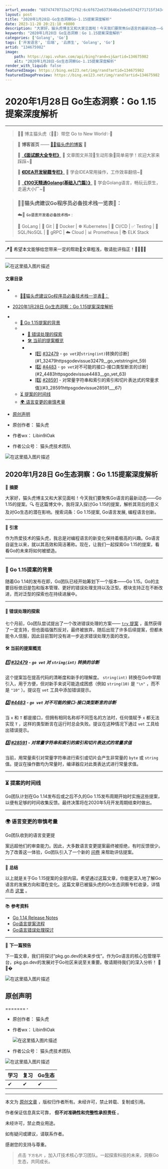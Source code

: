 ```yaml
---
arturl_encode: "68747470733a2f2f62:6c6f672e6373646e2e6e65742f71715f34343836363832382f:61727469636c652f64657461696c732f313334363735393832"
layout: post
title: "2020年1月28日-Go生态洞察Go-1.15提案深度解析"
date: 2023-11-28 20:21:18 +0800
description: "大家好，猫头虎博主又和大家见面啦！今天我们要聚焦Go语言的最新动态——Go 1.15的提案。🔍 在这"
keywords: "2020年1月28日 Go生态洞察：Go 1.15提案深度解析"
categories: ['Golang', 'Go']
tags: ['开发语言', '后端', '云原生', 'Golang', 'Go']
artid: "134675982"
image:
    path: https://api.vvhan.com/api/bing?rand=sj&artid=134675982
    alt: "2020年1月28日-Go生态洞察Go-1.15提案深度解析"
render_with_liquid: false
featuredImage: https://bing.ee123.net/img/rand?artid=134675982
featuredImagePreview: https://bing.ee123.net/img/rand?artid=134675982
---
```


# 2020年1月28日 Go生态洞察：Go 1.15提案深度解析

---

> 🌷🍁 博主猫头虎（🐅🐾）带您 Go to New World✨🍁

> 🦄
> **博客首页**
> ——
> [🐅🐾猫头虎的博客](https://libin9ioak.blog.csdn.net)
> 🎐
>   
> 🐳
> **[《面试题大全专栏》](https://blog.csdn.net/qq_44866828/category_11204494.html)**
> 🦕 文章图文并茂🦖生动形象🐅简单易学！欢迎大家来踩踩~🌺
>   
> 🌊
> **[《IDEA开发秘籍专栏》](https://blog.csdn.net/qq_44866828/category_10895109.html)**
> 🐾 学会IDEA常用操作，工作效率翻倍~💐
>   
> 🌊
> **[《100天精通Golang(基础入门篇）》](https://blog.csdn.net/qq_44866828/category_12339137.html)**
> 🐅 学会Golang语言，畅玩云原生，走遍大小厂~💐

> ### 🐅🐾猫头虎建议Go程序员必备技术栈一览表📖：
>
> ☁️🐳
> **`Go语言开发者必备技术栈☸️`**
> :
>   
> 🐹 GoLang | 🌿 Git | 🐳 Docker | ☸️ Kubernetes | 🔧 CI/CD | ✅ Testing | 💾 SQL/NoSQL | 📡 gRPC | ☁️ Cloud | 📊 Prometheus | 📚 ELK Stack

---

🪁🍁 希望本文能够给您带来一定的帮助🌸文章粗浅，敬请批评指正！🐅🐾🍁🐥

---

![在这里插入图片描述](https://i-blog.csdnimg.cn/blog_migrate/8bcbabde0c0d8ee7f2b148f6dccffdff.jpeg#pic_center)

#### 文章目录

* + [🐅🐾猫头虎建议Go程序员必备技术栈一览表📖：](#Go_10)
* [2020年1月28日 Go生态洞察：Go 1.15提案深度解析](#2020128_GoGo_115_35)
* + [🚀 Go 1.15提案的背景](#_Go_115_47)
  + - [🤔 错误处理的探索](#__53)
    - [🛠️ 当前的提案概览](#__57)
    - * [1️⃣ [#32479](https://go.dev/issue/32479) - `go vet`对`string(int)`转换的诊断](#1_32479httpsgodevissue32479__go_vetstringint_59)
      * [2️⃣ [#4483](https://go.dev/issue/4483) - `go vet`对不可能的接口-接口类型断言的诊断](#2_4483httpsgodevissue4483__go_vet_63)
      * [3️⃣ [#28591](https://go.dev/issue/28591) - 对常量字符串和索引的索引和切片表达式的常量求值](#3_28591httpsgodevissue28591___67)
  + [⏳ 提案的时间线](#__73)
  + [🌍 语言变更的审慎考量](#__79)
* [原创声明](#_121)

* 原创作者： 猫头虎
* 作者wx： Libin9iOak
* 作者公众号： 猫头虎技术团队

![在这里插入图片描述](https://i-blog.csdnimg.cn/blog_migrate/c4f2a37f8a9083df8bd601fdf56bda15.jpeg#pic_center)

## 2020年1月28日 Go生态洞察：Go 1.15提案深度解析

🐆
**摘要**
  
大家好，猫头虎博主又和大家见面啦！今天我们要聚焦Go语言的最新动态——Go 1.15的提案。🔍 在这篇博文中，我将深入探讨Go 1.15的提案，解析其背后的意义及对Go生态的潜在影响。搜索词条：Go 1.15提案, Go语言发展, 编程语言创新。

---

🌟
**引言**
  
作为热爱技术的猫头虎，我总是对编程语言的新变化保持着极高的兴趣。Go语言自诞生以来，就以其高效和简洁著称。现在，让我们一起探索Go 1.15的提案，看看Go的未来将如何被塑造。

---

### 🚀 Go 1.15提案的背景

随着Go 1.14的发布在即，Go团队已经开始筹划下一个版本——Go 1.15。Go的主要目标依旧是包和版本管理、更好的错误处理支持以及泛型。模块支持正在不断改进，而对泛型的探索也在持续进展中。

---

#### 🤔 错误处理的探索

七个月前，Go团队尝试提出了一个改进错误处理的方案——
[`try`
提案](https://go.dev/issue/32437)
，虽然获得了一定支持，但也面临强烈反对，最终被放弃。随后出现了许多后续提案，但都未能令人信服，因此目前暂时没有进一步追求错误处理方面的改变。

#### 🛠️ 当前的提案概览

##### 1️⃣ [#32479](https://go.dev/issue/32479) - `go vet` 对 `string(int)` 转换的诊断

这个提案旨在提高代码的清晰度和新手的理解度。
`string(int)`
转换在Go中早期引入，用于方便，但对新手来说可能造成困惑（例如
`string(10)`
是
`"\n"`
，而不是
`"10"`
）。提议在
`vet`
工具中添加错误提示。

##### 2️⃣ [#4483](https://go.dev/issue/4483) - `go vet` 对不可能的接口-接口类型断言的诊断

当
`x`
和
`T`
都是接口，但拥有相同名称却不同签名的方法时，任何值赋予
`x`
都无法实现
`T`
，这样的类型断言在运行时总会失败。提议在这种情况下通过
`vet`
工具给出错误提示。

##### 3️⃣ [#28591](https://go.dev/issue/28591) - 对常量字符串和索引的索引和切片表达式的常量求值

当前，用常量索引对常量字符串进行索引或切片会产生非常量的
`byte`
或
`string`
值。提议在操作数均为常量时，编译器应对此类表达式进行常量求值。

---

### ⏳ 提案的时间线

Go团队计划在Go 1.14发布后或之后不久的Go 1.15发布周期开始时实施这些提案，以便有足够的时间收集反馈。最终决策将在2020年5月开发周期结束时做出。

---

### 🌍 语言变更的审慎考量

Go团队收到的语言变更提

案远超他们的审查能力。因此，大多数语言变更提案最终被拒绝，有时反馈很少。为了改善这一体验，Go团队引入了一个新的
[问卷](https://github.com/golang/proposal/blob/master/go2-language-changes.md)
来帮助评估提案。

---

📝
**总结**
  
以上就是关于Go 1.15提案的全部内容。希望通过这篇文章，你能更深入地了解Go语言的发展方向和潜在变化。这篇文章已被猫头虎的Go生态洞察专栏收录，详情点击
[这里](https://blog.csdn.net/qq_44866828/category_12492877.html)
。

---

📚
**参考资料**

* [Go 1.14 Release Notes](https://golang.org/doc/go1.14)
* [Go语言提案流程](https://blog.golang.org/go2-here-we-come)
* [Go语言错误处理探讨](https://go.dev/issue/32437)

---

🔮
**下一篇预告**
  
下一篇文章，我们将探讨“pkg.go.dev的未来步伐”。作为Go语言的核心包管理平台，pkg.go.dev的发展对于Go社区来说至关重要。敬请期待我们的深入分析！ 🌟🐆�

![在这里插入图片描述](https://i-blog.csdnimg.cn/blog_migrate/540911c4176da0aa8a724d319eece833.jpeg#pic_center)

## 原创声明

=======
~~·~~

* 原创作者： 猫头虎
* 作者wx： Libin9iOak
    
  ![在这里插入图片描述](https://i-blog.csdnimg.cn/blog_migrate/627d793bdce5b7e1f1cc50b63e80e3e0.png#pic_center)
* 作者公众号： 猫头虎技术团队

![在这里插入图片描述](https://i-blog.csdnimg.cn/blog_migrate/ac8d6d60e5ed4305ff1ce7fcb3fd77ea.jpeg#pic_center)

| 学习 | 复习 | Go生态 |
| --- | --- | --- |
| ✔ | ✔ | ✔ |

---

本文为
[原创文章](https://blog.csdn.net/qq_44866828/category_12492877.html)
，版权归作者所有。未经许可，禁止转载、复制或引用。

作者保证信息真实可靠，
**但不对准确性和完整性承担责任**
。

未经许可，禁止商业用途。

如有疑问或建议，请联系作者。

感谢您的支持与尊重。

> 点击
> `下方名片`
> ，加入IT技术核心学习团队。一起探索科技的未来，洞察Go生态，共同成长。